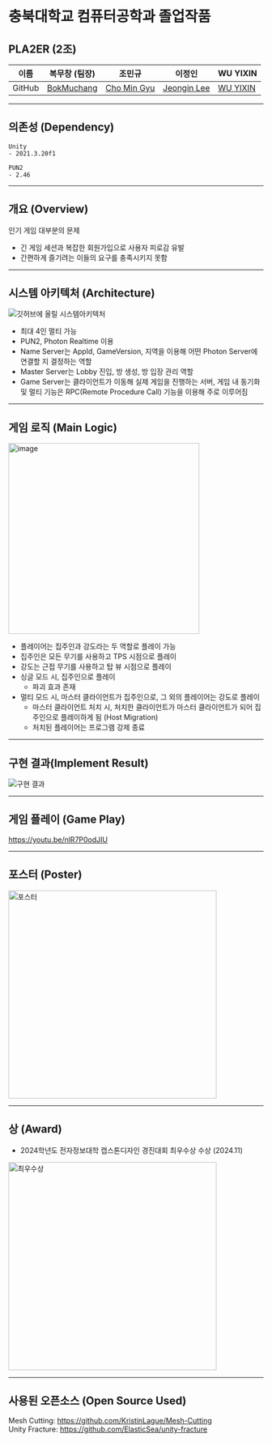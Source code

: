 # 충북대학교 컴퓨터공학과 졸업작품

## PLA2ER (2조)
| 이름 | 복무창 (팀장)                           | 조민규                                     | 이정인                                      | WU YIXIN                                  |  
| --- | --------------------------------------- | ------------------------------------------ | ------------------------------------------ | --------------------------------------- |  
|GitHub| [BokMuchang](https://github.com/bokob) | [Cho Min Gyu](https://github.com/2019037023) | [Jeongin Lee](https://github.com/dlqorns) | [WU YIXIN](https://github.com/a865619661) |  
___
## 의존성 (Dependency)
```
Unity
- 2021.3.20f1

PUN2
- 2.46
```
___  
## 개요 (Overview)
인기 게임 대부분의 문제 
- 긴 게임 세션과 복잡한 회원가입으로 사용자 피로감 유발 
- 간편하게 즐기려는 이들의 요구를 충족시키지 못함 
___   
## 시스템 아키텍처 (Architecture)
![깃허브에 올릴 시스템아키텍처](https://github.com/user-attachments/assets/dd3468b2-eaa3-4fe7-9b28-0a2ed0b749ff)
- 최대 4인 멀티 가능
- PUN2, Photon Realtime 이용
- Name Server는 AppId, GameVersion, 지역을 이용해 어떤 Photon Server에 연결할 지 결정하는 역할
- Master Server는 Lobby 진입, 방 생성, 방 입장 관리 역할
- Game Server는 클라이언트가 이동해 실제 게임을 진행하는 서버, 게임 내 동기화 및 멀티 기능은 RPC(Remote Procedure Call) 기능을 이용해 주로 이루어짐
___   
## 게임 로직  (Main Logic)
<img width="377" alt="image" src="https://github.com/user-attachments/assets/071df063-e2a5-44f6-a707-86d6cdb9b904">

- 플레이어는 집주인과 강도라는 두 역할로 플레이 가능
- 집주인은 모든 무기를 사용하고 TPS 시점으로 플레이
- 강도는 근접 무기를 사용하고 탑 뷰 시점으로 플레이
- 싱글 모드 시, 집주인으로 플레이
  - 파괴 효과 존재
- 멀티 모드 시, 마스터 클라이언트가 집주인으로, 그 외의 플레이어는 강도로 플레이
  - 마스터 클라이언트 처치 시, 처치한 클라이언트가 마스터 클라이언트가 되어 집주인으로 플레이하게 됨 (Host Migration)
  - 처치된 플레이어는 프로그램 강제 종료
___  
## 구현 결과(Implement Result)
![구현 결과](https://github.com/user-attachments/assets/1e2c3123-210a-41f0-a73f-27837cf24524)
___  
## 게임 플레이  (Game Play)
https://youtu.be/nlR7P0odJIU

___  
## 포스터  (Poster)
<img width="411" alt="포스터" src="https://github.com/user-attachments/assets/ec551080-0986-4c14-8bc2-ffee2c8777ae">

___  
## 상 (Award)
- 2024학년도 전자정보대학 캡스톤디자인 경진대회 최우수상 수상 (2024.11)
<img width="411" alt="최우수상" src="https://github.com/user-attachments/assets/f5521bae-50fe-4bd4-a728-8811b8781c83">

___  
## 사용된 오픈소스 (Open Source Used)
Mesh Cutting: https://github.com/KristinLague/Mesh-Cutting  
Unity Fracture: https://github.com/ElasticSea/unity-fracture
